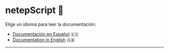 <a name="inicio"></a>

# **netepScript** 🚀

Elige un idioma para leer la documentación:

- [Documentación en Español](https://github.com/Synergy2Devs/netepScript/blob/main/docs/README.es.md) 🇪🇸
- [Documentation in English](https://github.com/Synergy2Devs/netepScript/blob/main/docs/README.en.md) 🇬🇧
---
